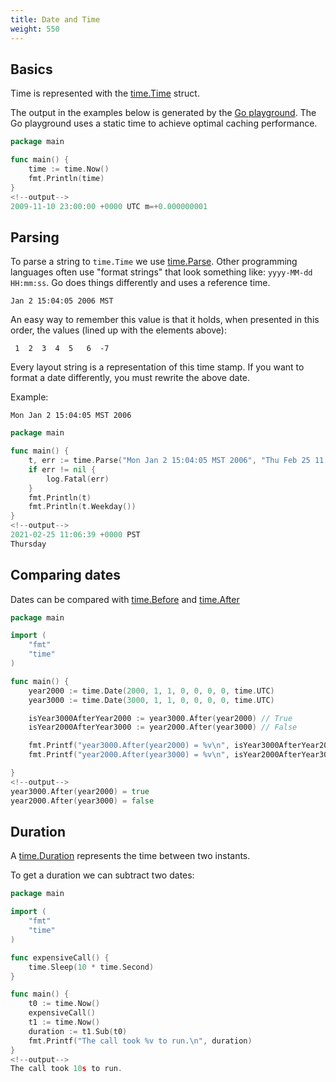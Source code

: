 ```yaml
---
title: Date and Time
weight: 550
---
```



## Basics

Time is represented with the [time.Time](https://pkg.go.dev/time#Time) struct.

The output in the examples below is generated by the [Go playground](https://go.dev/play/). The Go playground uses a static time to achieve optimal caching performance.

```go
package main

func main() {
    time := time.Now()
    fmt.Println(time)
}
<!--output-->
2009-11-10 23:00:00 +0000 UTC m=+0.000000001
```


## Parsing

To parse a string to `time.Time` we use [time.Parse](https://pkg.go.dev/time#Parse). Other programming languages often use "format strings" that look something like: `yyyy-MM-dd HH:mm:ss`. Go does things differently and uses a reference time.
```
Jan 2 15:04:05 2006 MST
```

An easy way to remember this value is that it holds, when presented
in this order, the values (lined up with the elements above):
```
 1  2  3  4  5   6  -7
```

Every layout string is a representation of this time stamp. If you want to format a date differently, you must rewrite the above date.

Example:
```
Mon Jan 2 15:04:05 MST 2006
```

```go
package main

func main() {
    t, err := time.Parse("Mon Jan 2 15:04:05 MST 2006", "Thu Feb 25 11:06:39 PST 2021")
    if err != nil {
        log.Fatal(err)
    }
    fmt.Println(t)
    fmt.Println(t.Weekday())
}
<!--output-->
2021-02-25 11:06:39 +0000 PST
Thursday
```


## Comparing dates

Dates can be compared with [time.Before](https://pkg.go.dev/time#Time.Before) and [time.After](https://pkg.go.dev/time#Time.After)

```go
package main

import (
	"fmt"
	"time"
)

func main() {
	year2000 := time.Date(2000, 1, 1, 0, 0, 0, 0, time.UTC)
	year3000 := time.Date(3000, 1, 1, 0, 0, 0, 0, time.UTC)

	isYear3000AfterYear2000 := year3000.After(year2000) // True
	isYear2000AfterYear3000 := year2000.After(year3000) // False

	fmt.Printf("year3000.After(year2000) = %v\n", isYear3000AfterYear2000)
	fmt.Printf("year2000.After(year3000) = %v\n", isYear2000AfterYear3000)

}
<!--output-->
year3000.After(year2000) = true
year2000.After(year3000) = false
```


## Duration

A [time.Duration](https://pkg.go.dev/time#Duration) represents the time between two instants.

To get a duration we can subtract two dates:

```go
package main

import (
	"fmt"
	"time"
)

func expensiveCall() {
    time.Sleep(10 * time.Second)
}

func main() {
	t0 := time.Now()
	expensiveCall()
	t1 := time.Now()
    duration := t1.Sub(t0)
	fmt.Printf("The call took %v to run.\n", duration)
}
<!--output-->
The call took 10s to run.
```


<!-- ## {{%task%}} Parse departure as `time.Time`
TODO -->
